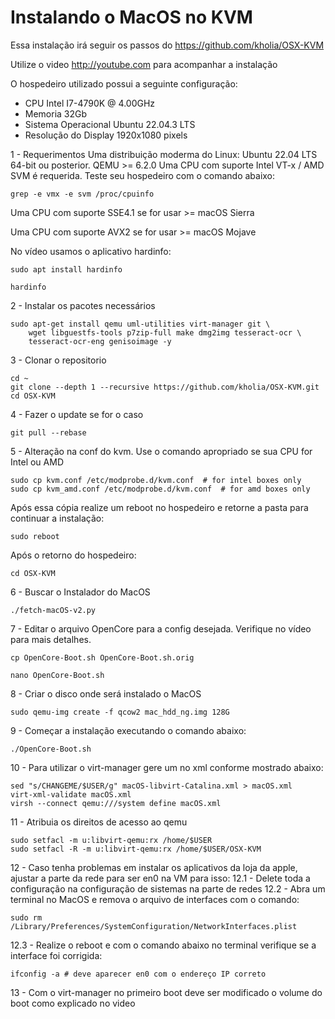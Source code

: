 # Instalando o MacOS no KVM

Essa instalação irá seguir os passos do https://github.com/kholia/OSX-KVM

Utilize o video http://youtube.com para acompanhar a instalação

O hospedeiro utilizado possui a seguinte configuração:
- CPU Intel I7-4790K @ 4.00GHz
- Memoria 32Gb
- Sistema Operacional Ubuntu 22.04.3 LTS
- Resolução do Display 1920x1080 pixels


1 - Requerimentos
Uma distribuição moderma do Linux: Ubuntu 22.04 LTS 64-bit ou posterior.
QEMU >= 6.2.0
Uma CPU com suporte Intel VT-x / AMD SVM é requerida. Teste seu hospedeiro com o comando abaixo:
```
grep -e vmx -e svm /proc/cpuinfo
```
Uma CPU com suporte SSE4.1 se for usar >= macOS Sierra

Uma CPU com suporte AVX2 se for usar   >= macOS Mojave

No vídeo usamos o aplicativo hardinfo:
```
sudo apt install hardinfo
```
```
hardinfo
```

2 - Instalar os pacotes necessários
```
sudo apt-get install qemu uml-utilities virt-manager git \
    wget libguestfs-tools p7zip-full make dmg2img tesseract-ocr \
    tesseract-ocr-eng genisoimage -y
```	
3 - Clonar o repositorio
```
cd ~
git clone --depth 1 --recursive https://github.com/kholia/OSX-KVM.git
cd OSX-KVM
```
4 - Fazer o update se for o caso
```
git pull --rebase
```
5 - Alteração na conf do kvm. Use o comando apropriado se sua CPU for Intel ou AMD
```
sudo cp kvm.conf /etc/modprobe.d/kvm.conf  # for intel boxes only
sudo cp kvm_amd.conf /etc/modprobe.d/kvm.conf  # for amd boxes only
```
Após essa cópia realize um reboot no hospedeiro e retorne a pasta para continuar a instalação:
```
sudo reboot
```
Após o retorno do hospedeiro:
```
cd OSX-KVM
```
6 - Buscar o Instalador do MacOS
```
./fetch-macOS-v2.py
```
7 - Editar o arquivo OpenCore para a config desejada. Verifique no vídeo para mais detalhes.
```
cp OpenCore-Boot.sh OpenCore-Boot.sh.orig
```
```
nano OpenCore-Boot.sh
```
8 - Criar o disco onde será instalado o MacOS
```
sudo qemu-img create -f qcow2 mac_hdd_ng.img 128G
```
9 - Começar a instalação executando o comando abaixo:
```
./OpenCore-Boot.sh
```
10 - Para utilizar o virt-manager gere um no xml conforme mostrado abaixo:
```
sed "s/CHANGEME/$USER/g" macOS-libvirt-Catalina.xml > macOS.xml
virt-xml-validate macOS.xml
virsh --connect qemu:///system define macOS.xml
```
11 - Atribuia os direitos de acesso ao qemu
```
sudo setfacl -m u:libvirt-qemu:rx /home/$USER
sudo setfacl -R -m u:libvirt-qemu:rx /home/$USER/OSX-KVM
```
12 - Caso tenha problemas em instalar os aplicativos da loja da apple, ajustar a parte da rede para ser en0 na VM para isso:
12.1 - Delete toda a configuração na configuração de sistemas na parte de redes
12.2 - Abra um terminal no MacOS e remova o arquivo de interfaces com o comando:
```
sudo rm /Library/Preferences/SystemConfiguration/NetworkInterfaces.plist
```
12.3 - Realize o reboot e com o comando abaixo no terminal verifique se a interface foi corrigida:
```
ifconfig -a # deve aparecer en0 com o endereço IP correto
```
13 - Com o virt-manager no primeiro boot deve ser modificado o volume do boot como explicado no video
